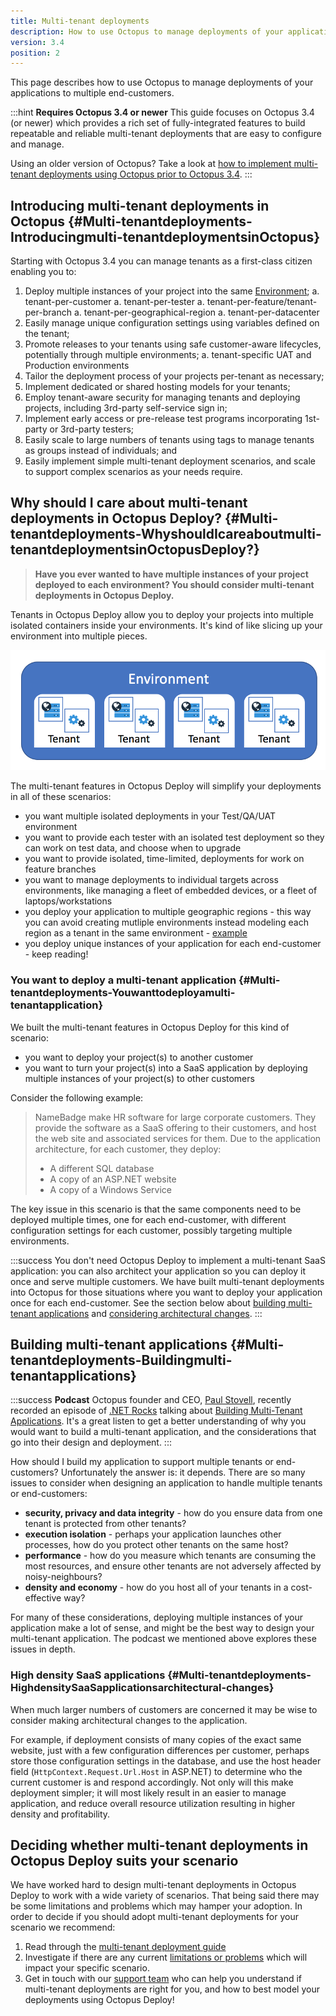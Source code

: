 ```yaml
---
title: Multi-tenant deployments
description: How to use Octopus to manage deployments of your applications to multiple end-customers.
version: 3.4
position: 2
---
```


This page describes how to use Octopus to manage deployments of your applications to multiple end-customers.

:::hint
**Requires Octopus 3.4 or newer**
This guide focuses on Octopus 3.4 (or newer) which provides a rich set of fully-integrated features to build repeatable and reliable multi-tenant deployments that are easy to configure and manage.

Using an older version of Octopus? Take a look at [how to implement multi-tenant deployments using Octopus prior to Octopus 3.4](/docs/guides/multi-tenant-deployments/multi-tenant-deployments-prior-to-octopus-3.4/index.md).
:::

## Introducing multi-tenant deployments in Octopus {#Multi-tenantdeployments-Introducingmulti-tenantdeploymentsinOctopus}

Starting with Octopus 3.4 you can manage tenants as a first-class citizen enabling you to:

1. Deploy multiple instances of your project into the same [Environment](/docs/key-concepts/environments/index.md);
   a. tenant-per-customer
   a. tenant-per-tester
   a. tenant-per-feature/tenant-per-branch
   a. tenant-per-geographical-region
   a. tenant-per-datacenter
2. Easily manage unique configuration settings using variables defined on the tenant;
3. Promote releases to your tenants using safe customer-aware lifecycles, potentially through multiple environments;
   a. tenant-specific UAT and Production environments
4. Tailor the deployment process of your projects per-tenant as necessary;
5. Implement dedicated or shared hosting models for your tenants;
6. Employ tenant-aware security for managing tenants and deploying projects, including 3rd-party self-service sign in;
7. Implement early access or pre-release test programs incorporating 1st-party or 3rd-party testers;
8. Easily scale to large numbers of tenants using tags to manage tenants as groups instead of individuals; and
9. Easily implement simple multi-tenant deployment scenarios, and scale to support complex scenarios as your needs require.

## Why should I care about multi-tenant deployments in Octopus Deploy? {#Multi-tenantdeployments-WhyshouldIcareaboutmulti-tenantdeploymentsinOctopusDeploy?}

> **Have you ever wanted to have multiple instances of your project deployed to each environment? You should consider multi-tenant deployments in Octopus Deploy.**

Tenants in Octopus Deploy allow you to deploy your projects into multiple isolated containers inside your environments. It's kind of like slicing up your environment into multiple pieces.

![](/docs/images/3048184/5866225.png "width=500")

The multi-tenant features in Octopus Deploy will simplify your deployments in all of these scenarios:

- you want multiple isolated deployments in your Test/QA/UAT environment
- you want to provide each tester with an isolated test deployment so they can work on test data, and choose when to upgrade
- you want to provide isolated, time-limited, deployments for work on feature branches
- you want to manage deployments to individual targets across environments, like managing a fleet of embedded devices, or a fleet of laptops/workstations
- you deploy your application to multiple geographic regions - this way you can avoid creating mutliple environments instead modeling each region as a tenant in the same environment - [example](/docs/patterns/multi-region-deployment-pattern.md)
- you deploy unique instances of your application for each end-customer - keep reading!

### You want to deploy a multi-tenant application {#Multi-tenantdeployments-Youwanttodeployamulti-tenantapplication}

We built the multi-tenant features in Octopus Deploy for this kind of scenario:

- you want to deploy your project(s) to another customer
- you want to turn your project(s) into a SaaS application by deploying multiple instances of your project(s) to other customers

Consider the following example:

> NameBadge make HR software for large corporate customers. They provide the software as a SaaS offering to their customers, and host the web site and associated services for them. Due to the application architecture, for each customer, they deploy:
>
> - A different SQL database
> - A copy of an ASP.NET website
> - A copy of a Windows Service

The key issue in this scenario is that the same components need to be deployed multiple times, one for each end-customer, with different configuration settings for each customer, possibly targeting multiple environments.

:::success
You don't need Octopus Deploy to implement a multi-tenant SaaS application: you can also architect your application so you can deploy it once and serve multiple customers. We have built multi-tenant deployments into Octopus for those situations where you want to deploy your application once for each end-customer. See the section below about [building multi-tenant applications](/docs/guides/multi-tenant-deployments/index.md) and [considering architectural changes](/docs/guides/multi-tenant-deployments/index.md).
:::

## Building multi-tenant applications {#Multi-tenantdeployments-Buildingmulti-tenantapplications}

:::success
**Podcast**
Octopus founder and CEO, [Paul Stovell](https://twitter.com/paulstovell), recently recorded an episode of [.NET Rocks](http://dotnetrocks.com/) talking about [Building Multi-Tenant Applications](https://www.dotnetrocks.com/?show=1332). It's a great listen to get a better understanding of why you would want to build a multi-tenant application, and the considerations that go into their design and deployment.
:::

How should I build my application to support multiple tenants or end-customers? Unfortunately the answer is: it depends. There are so many issues to consider when designing an application to handle multiple tenants or end-customers:

- **security, privacy and data integrity** - how do you ensure data from one tenant is protected from other tenants?
- **execution isolation** - perhaps your application launches other processes, how do you protect other tenants on the same host?
- **performance** - how do you measure which tenants are consuming the most resources, and ensure other tenants are not adversely affected by noisy-neighbours?
- **density and economy** - how do you host all of your tenants in a cost-effective way?

For many of these considerations, deploying multiple instances of your application make a lot of sense, and might be the best way to design your multi-tenant application. The podcast we mentioned above explores these issues in depth.

### High density SaaS applications {#Multi-tenantdeployments-HighdensitySaaSapplicationsarchitectural-changes}

When much larger numbers of customers are concerned it may be wise to consider making architectural changes to the application.

For example, if deployment consists of many copies of the exact same website, just with a few configuration differences per customer, perhaps store those configuration settings in the database, and use the host header field (`HttpContext.Request.Url.Host` in ASP.NET) to determine who the current customer is and respond accordingly. Not only will this make deployment simpler; it will most likely result in an easier to manage application, and reduce overall resource utilization resulting in higher density and profitability.

## Deciding whether multi-tenant deployments in Octopus Deploy suits your scenario

We have worked hard to design multi-tenant deployments in Octopus Deploy to work with a wide variety of scenarios. That being said there may be some limitations and problems which may hamper your adoption. In order to decide if you should adopt multi-tenant deployments for your scenario we recommend:

1. Read through the [multi-tenant deployment guide](/docs/guides/multi-tenant-deployments/multi-tenant-deployment-guide/index.md)
2. Investigate if there are any current [limitations or problems](https://github.com/OctopusDeploy/Issues/issues?q=is%3Aopen+is%3Aissue+label%3Afeature%2Ftenants) which will impact your specific scenario.
3. Get in touch with our [support team](https://octopus.com/support) who can help you understand if multi-tenant deployments are right for you, and how to best model your deployments using Octopus Deploy!
